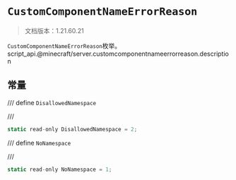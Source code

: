 # `CustomComponentNameErrorReason`

> 文档版本：1.21.60.21

`CustomComponentNameErrorReason`枚举。script_api.@minecraft/server.customcomponentnameerrorreason.description

## 常量

/// define
`DisallowedNamespace`


///

```js
static read-only DisallowedNamespace = 2;
```


/// define
`NoNamespace`


///

```js
static read-only NoNamespace = 1;
```

